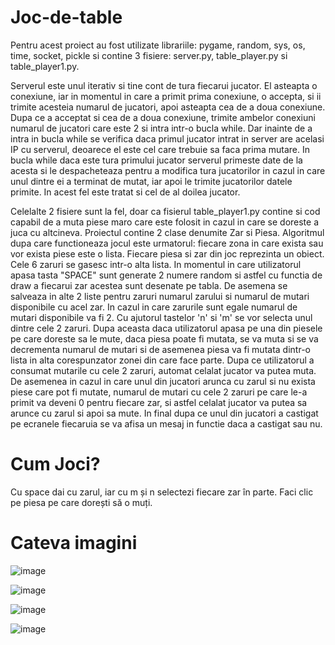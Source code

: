 # Joc-de-table

Pentru acest proiect au fost utilizate librariile: pygame, random, sys, os, time, socket, pickle si contine 3 fisiere: server.py, table_player.py si table_player1.py.
	
Serverul este unul iterativ si tine cont de tura fiecarui jucator. El asteapta o conexiune, 
iar in momentul in care a primit prima conexiune, o accepta, si ii trimite acesteia numarul de
jucatori, apoi asteapta cea de a doua conexiune. Dupa ce a acceptat si cea de a doua conexiune,
trimite ambelor conexiuni numarul de jucatori care este 2 si intra intr-o bucla while. Dar 
inainte de a intra in bucla while se verifica daca primul jucator intrat in server are acelasi
IP cu serverul, deoarece el este cel care trebuie sa faca prima mutare. In bucla while daca
este tura primului jucator serverul primeste date de la acesta si le despacheteaza pentru a
modifica tura jucatorilor in cazul in care unul dintre ei a terminat de mutat, iar apoi le trimite
jucatorilor datele primite. In acest fel este tratat si cel de al doilea jucator.

Celelalte 2 fisiere sunt la fel, doar ca fisierul table_player1.py contine si cod 
capabil de a muta piese maro care este folosit in cazul in care se doreste a juca cu altcineva.
Proiectul contine 2 clase denumite Zar si Piesa. Algoritmul dupa care functioneaza jocul este 
urmatorul: fiecare zona in care exista sau vor exista piese este o lista. Fiecare piesa si 
zar din joc reprezinta un obiect. Cele 6 zaruri se gasesc intr-o alta lista. In momentul in care
utilizatorul apasa tasta "SPACE" sunt generate 2 numere random si astfel cu functia de draw a 
fiecarui zar acestea sunt desenate pe tabla. De asemena se salveaza in alte 2 liste pentru
zaruri numarul zarului si numarul de mutari disponibile cu acel zar. In cazul in care zarurile 
sunt egale numarul de mutari disponibile va fi 2. Cu ajutorul tastelor 'n' si 'm' se vor selecta
unul dintre cele 2 zaruri. Dupa aceasta daca utilizatorul apasa pe una din piesele pe care doreste
sa le mute, daca piesa poate fi mutata, se va muta si se va decrementa numarul de mutari si de
asemenea piesa va fi mutata dintr-o lista in alta corespunzator zonei din care face parte.
Dupa ce utilizatorul a consumat mutarile cu cele 2 zaruri, automat celalat jucator va putea muta.
De asemenea in cazul in care unul din jucatori arunca cu zarul si nu exista piese
care pot fi mutate, numarul de mutari cu cele 2 zaruri pe care le-a primit va deveni 0 pentru
fiecare zar, si astfel celalat jucator va putea sa arunce cu zarul si apoi sa mute. In final 
dupa ce unul din jucatori a castigat pe ecranele fiecaruia se va afisa un mesaj in functie daca 
a castigat sau nu.

# Cum Joci?
Cu space dai cu zarul, iar cu m și n selectezi fiecare zar în parte. Faci clic pe piesa pe care dorești să o muți.

# Cateva imagini

![image](https://github.com/user-attachments/assets/367961cd-12b7-4746-ae33-1fbb2e36f27d)

![image](https://github.com/user-attachments/assets/8687e3f7-d4ea-4da8-a2d9-2cb0c3230aed)

![image](https://github.com/user-attachments/assets/8f157d69-08b7-462b-9b92-13c33a991cc1)

![image](https://github.com/user-attachments/assets/1126dfd5-90d7-4c3c-9308-a2e2eb11b7d5)

